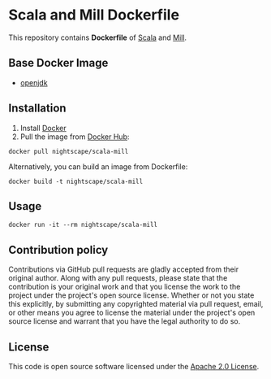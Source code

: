 # Scala and Mill Dockerfile

This repository contains **Dockerfile** of [Scala](http://www.scala-lang.org) and [Mill](http://www.lihaoyi.com/mill/).


## Base Docker Image ##

* [openjdk](https://hub.docker.com/_/openjdk)


## Installation ##

1. Install [Docker](https://www.docker.com)
2. Pull the image from [Docker Hub](https://hub.docker.com/r/nightscape/scala-mill):
```
docker pull nightscape/scala-mill
```
Alternatively, you can build an image from Dockerfile:
```
docker build -t nightscape/scala-mill
```


## Usage ##

```
docker run -it --rm nightscape/scala-mill
```


## Contribution policy ##

Contributions via GitHub pull requests are gladly accepted from their original author. Along with any pull requests, please state that the contribution is your original work and that you license the work to the project under the project's open source license. Whether or not you state this explicitly, by submitting any copyrighted material via pull request, email, or other means you agree to license the material under the project's open source license and warrant that you have the legal authority to do so.


## License ##

This code is open source software licensed under the [Apache 2.0 License]("http://www.apache.org/licenses/LICENSE-2.0.html").
